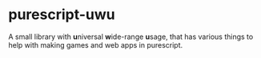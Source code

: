 # purescript-uwu
A small library with **u**niversal **w**ide-range **u**sage, that has various things to help with making games and web apps in purescript.
